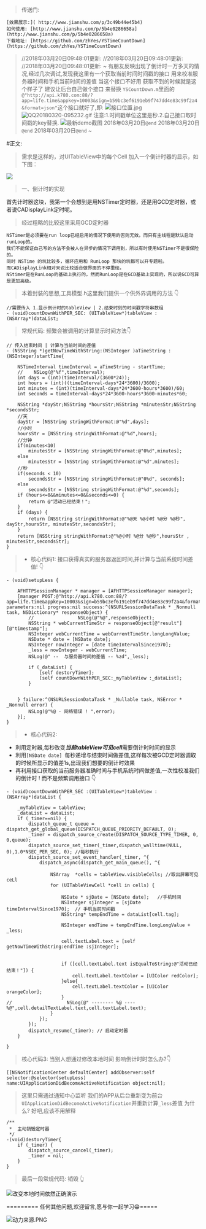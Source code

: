 > 传送门:
```
[效果展示:]( http://www.jianshu.com/p/3c49b44e45b4)
如何使用: [http://www.jianshu.com/p/5b4e0286658a](http://www.jianshu.com/p/5b4e0286658a)
下载地址: [https://github.com/zhYes/YSTimeCountDown](https://github.com/zhYes/YSTimeCountDown)
```



>//2018年03月20日09:48:01更新:
//2018年03月20日09:48:01更新:
//2018年03月20日09:48:01更新:
~
有朋友反映出现了倒计时一万多天的情况,经过几次调试,发现我这里有一个获取当前时间时间戳的接口 用来校准服务器时间和手机当前时间的差值
当这个接口不好用 获取不到的时候就是这个样子了 建议让后台自己做个接口 来替换 `YSCountDown.m`里面的`@"http://api.k780.com:88/?app=life.time&appkey=10003&sign=b59bc3ef6191eb9f747dd4e83c99f2a4&format=json"`这个接口就好了,即:
![接口位置.jpg](https://upload-images.jianshu.io/upload_images/1914107-cf935766150d219d.jpg?imageMogr2/auto-orient/strip%7CimageView2/2/w/1240)
>![QQ20180320-095232.gif](https://upload-images.jianshu.io/upload_images/1914107-1fb361d12c5f1264.gif?imageMogr2/auto-orient/strip)
注意:1.时间戳单位这里是秒.2.自己接口取时间戳的key替换.
![最新demo截图](http://upload-images.jianshu.io/upload_images/1914107-19e61d287d49ae4f?imageMogr2/auto-orient/strip)
>2018年03月20日``@end``
>2018年03月20日``@end``
>2018年03月20日``@end``
~


#正文:
> 需求是这样的，对UITableView中的每个Cell 加入一个倒计时器的显示，如下图：

![](http://upload-images.jianshu.io/upload_images/1914107-e4c6ba54b19bbc33.gif?imageMogr2/auto-orient/strip)


 >  一、倒计时的实现 

 首先计时器这块，我第一个会想到是用NSTimer定时器，还是用GCD定时器，或者说CADisplayLink定时呢。
>经过粗略的比较这里采用GCD定时器

``` 
NSTimer是必须要在run loop已经启用的情况下使用的否则无效。而只有主线程是默认启动runLoop的。
我们不能保证自己写的方法不会被人在异步的情况下调用到，所以有时使用NSTimer不是很保险的。
同时 NSTime 的坑比较多，循环应用和 RunLoop 那块的坑都可以开专题啦。
而CADisplayLink相对来说比较适合做界面的不停重绘。
NStimer是在RunLoop的基础上执行的，然而RunLoop是在GCD基础上实现的，所以说GCD可算是更加高级。
```
> 本着封装的思想,工具模型.h这里我们提供一个供外界调用的方法 👇

```
//需要传入 1.显示倒计时的tableView | 2.结束时刻的时间戳字符串数组 
- (void)countDownWithPER_SEC: (UITableView*)tableView :(NSArray*)dataList;
```

>常规代码: 频繁会被调用的计算显示时间方法👇

```
// 传入结束时间 | 计算与当前时间的差值
- (NSString *)getNowTimeWithString:(NSInteger )aTimeString :(NSInteger)startTime{
    
    NSTimeInterval timeInterval = aTimeString - startTime;
    //    NSLog(@"%f",timeInterval);
    int days = (int)(timeInterval/(3600*24));
    int hours = (int)((timeInterval-days*24*3600)/3600);
    int minutes = (int)(timeInterval-days*24*3600-hours*3600)/60;
    int seconds = timeInterval-days*24*3600-hours*3600-minutes*60;
    
    NSString *dayStr;NSString *hoursStr;NSString *minutesStr;NSString *secondsStr;
    //天
    dayStr = [NSString stringWithFormat:@"%d",days];
    //小时
    hoursStr = [NSString stringWithFormat:@"%d",hours];
    //分钟
    if(minutes<10)
        minutesStr = [NSString stringWithFormat:@"0%d",minutes];
    else
        minutesStr = [NSString stringWithFormat:@"%d",minutes];
    //秒
    if(seconds < 10)
        secondsStr = [NSString stringWithFormat:@"0%d", seconds];
    else
        secondsStr = [NSString stringWithFormat:@"%d",seconds];
    if (hours<=0&&minutes<=0&&seconds<=0) {
        return @"活动已经结束！";
    }
    if (days) {
        return [NSString stringWithFormat:@"%@天 %@小时 %@分 %@秒", dayStr,hoursStr, minutesStr,secondsStr];
    }
    return [NSString stringWithFormat:@"%@小时 %@分 %@秒",hoursStr , minutesStr,secondsStr];
}
```
> - 核心代码1: 接口获得真实的服务器返回时间,并计算与当前系统时间差值!   👇

```
- (void)setupLess {
    
    AFHTTPSessionManager * manager = [AFHTTPSessionManager manager];
    [manager POST:@"http://api.k780.com:88/?app=life.time&appkey=10003&sign=b59bc3ef6191eb9f747dd4e83c99f2a4&format=json" parameters:nil progress:nil success:^(NSURLSessionDataTask * _Nonnull task, NSDictionary* responseObject) {
        //                NSLog(@"%@",responseObject);
        NSString * webCurrentTimeStr = responseObject[@"result"][@"timestamp"];
        NSInteger webCurrentTime = webCurrentTimeStr.longLongValue;
        NSDate * date = [NSDate date];
        NSInteger nowInteger = [date timeIntervalSince1970];
        _less = nowInteger - webCurrentTime;
        NSLog(@" --  与服务器时间的差值 -- %zd",_less);
        
        if (_dataList) {
            [self destoryTimer];
            [self countDownWithPER_SEC:_myTableView :_dataList];
        }
        
        
    } failure:^(NSURLSessionDataTask * _Nullable task, NSError * _Nonnull error) {
        NSLog(@"%@ - 网络错误 ! ",error);
    }];
}
```
> - 核心代码2: 
 - 利用定时器,每秒改变***当前tableView可见cell***需要倒计时时间的显示
 - 利用`[NSDate date] `每秒递增与结束时间做差值,这样每次被GCD定时器调取的时候所显示的值差1s,出现我们想要的倒计时效果
 - 再利用接口获取的当前服务器准确时间与手机系统时间做差值,一次性校准我们的倒计时 ! 而不是频繁调用接口  👇

```
- (void)countDownWithPER_SEC :(UITableView*)tableView :(NSArray*)dataList {
    
    _myTableView = tableView;
    _dataList = dataList;
    if (_timer==nil) {
        dispatch_queue_t queue = dispatch_get_global_queue(DISPATCH_QUEUE_PRIORITY_DEFAULT, 0);
        _timer = dispatch_source_create(DISPATCH_SOURCE_TYPE_TIMER, 0, 0,queue);
        dispatch_source_set_timer(_timer,dispatch_walltime(NULL, 0),1.0*NSEC_PER_SEC, 0); //每秒执行
        dispatch_source_set_event_handler(_timer, ^{
            dispatch_async(dispatch_get_main_queue(), ^{
                
                NSArray  *cells = tableView.visibleCells; //取出屏幕可见ceLl
                for (UITableViewCell *cell in cells) {
                    
                    NSDate * sjDate = [NSDate date];   //手机时间
                    NSInteger sjInteger = [sjDate timeIntervalSince1970];  // 手机当前时间戳
                    NSString* tempEndTime = dataList[cell.tag];
                    
                    NSInteger endTime = tempEndTime.longLongValue + _less;
                    
                    cell.textLabel.text = [self getNowTimeWithString:endTime :sjInteger];
                    
                    
                    if ([cell.textLabel.text isEqualToString:@"活动已经结束！"]) {
                        cell.textLabel.textColor = [UIColor redColor];
                    }else{
                        cell.textLabel.textColor = [UIColor orangeColor];
                    }
//                    NSLog(@" -------- %@ ----  %@",cell.detailTextLabel.text,cell.textLabel.text);
                }
            });
        });
        dispatch_resume(_timer); // 启动定时器
    }

}

```
> 核心代码3: 当别人想通过修改本地时间 影响倒计时时怎么办?👇

```
[[NSNotificationCenter defaultCenter] addObserver:self selector:@selector(setupLess) name:UIApplicationDidBecomeActiveNotification object:nil];
```
> 这里只需通过通知中心监听 我们的APP从后台重新变为前台`UIApplicationDidBecomeActiveNotification`并重新计算`_less`差值  为什么? 
好吧,应该不用解释 

```
/**
 *  主动销毁定时器
 */
-(void)destoryTimer{
    if (_timer) {
        dispatch_source_cancel(_timer);
        _timer = nil;
    }
}
```
> 最后一段常规代码: 销毁 👆
<!-- ![IMG_2629](https://user-images.githubusercontent.com/19343447/153402321-38c6f9af-1124-4766-8447-af43b84e30ef.PNG) -->

![改变本地时间依然正确演示](http://upload-images.jianshu.io/upload_images/1914107-f25ebb99f13f806c.gif?imageMogr2/auto-orient/strip)

=========  任何其他问题,欢迎留言,愿与你一起学习😁=====

![动力来源.PNG](https://upload-images.jianshu.io/upload_images/1914107-7c77c7528aa4364e.PNG?imageMogr2/auto-orient/strip%7CimageView2/2/w/1240)
